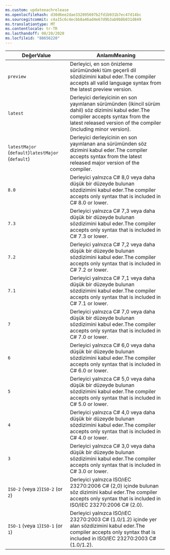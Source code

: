 ```yaml
---
ms.custom: updateeachrelease
ms.openlocfilehash: d30d6ee2dae332895697b2fd1b931b7ec47d14bc
ms.sourcegitcommit: c4a15c6c4ecbb8a46ad4e67d9b3ab9b8b031d849
ms.translationtype: MT
ms.contentlocale: tr-TR
ms.lasthandoff: 08/20/2020
ms.locfileid: "88656220"
---
```

| <span data-ttu-id="03b6a-101">Değer</span><span class="sxs-lookup"><span data-stu-id="03b6a-101">Value</span></span>                     | <span data-ttu-id="03b6a-102">Anlamı</span><span class="sxs-lookup"><span data-stu-id="03b6a-102">Meaning</span></span>                                                                                                 |
|---------------------------|---------------------------------------------------------------------------------------------------------|
| `preview`                 | <span data-ttu-id="03b6a-103">Derleyici, en son önizleme sürümündeki tüm geçerli dil sözdizimini kabul eder.</span><span class="sxs-lookup"><span data-stu-id="03b6a-103">The compiler accepts all valid language syntax from the latest preview version.</span></span>                         |
| `latest`                  | <span data-ttu-id="03b6a-104">Derleyici derleyicinin en son yayınlanan sürümünden (ikincil sürüm dahil) söz dizimini kabul eder.</span><span class="sxs-lookup"><span data-stu-id="03b6a-104">The compiler accepts syntax from the latest released version of the compiler (including minor version).</span></span> |
| <span data-ttu-id="03b6a-105">`latestMajor` (`default`)</span><span class="sxs-lookup"><span data-stu-id="03b6a-105">`latestMajor` (`default`)</span></span> | <span data-ttu-id="03b6a-106">Derleyici derleyicinin en son yayınlanan ana sürümünden söz dizimini kabul eder.</span><span class="sxs-lookup"><span data-stu-id="03b6a-106">The compiler accepts syntax from the latest released major version of the compiler.</span></span>                     |
| `8.0`                     | <span data-ttu-id="03b6a-107">Derleyici yalnızca C# 8,0 veya daha düşük bir düzeyde bulunan sözdizimini kabul eder.</span><span class="sxs-lookup"><span data-stu-id="03b6a-107">The compiler accepts only syntax that is included in C# 8.0 or lower.</span></span>                                   |
| `7.3`                     | <span data-ttu-id="03b6a-108">Derleyici yalnızca C# 7,3 veya daha düşük bir düzeyde bulunan sözdizimini kabul eder.</span><span class="sxs-lookup"><span data-stu-id="03b6a-108">The compiler accepts only syntax that is included in C# 7.3 or lower.</span></span>                                   |
| `7.2`                     | <span data-ttu-id="03b6a-109">Derleyici yalnızca C# 7,2 veya daha düşük bir düzeyde bulunan sözdizimini kabul eder.</span><span class="sxs-lookup"><span data-stu-id="03b6a-109">The compiler accepts only syntax that is included in C# 7.2 or lower.</span></span>                                   |
| `7.1`                     | <span data-ttu-id="03b6a-110">Derleyici yalnızca C# 7,1 veya daha düşük bir düzeyde bulunan sözdizimini kabul eder.</span><span class="sxs-lookup"><span data-stu-id="03b6a-110">The compiler accepts only syntax that is included in C# 7.1 or lower.</span></span>                                   |
| `7`                       | <span data-ttu-id="03b6a-111">Derleyici yalnızca C# 7,0 veya daha düşük bir düzeyde bulunan sözdizimini kabul eder.</span><span class="sxs-lookup"><span data-stu-id="03b6a-111">The compiler accepts only syntax that is included in C# 7.0 or lower.</span></span>                                   |
| `6`                       | <span data-ttu-id="03b6a-112">Derleyici yalnızca C# 6,0 veya daha düşük bir düzeyde bulunan sözdizimini kabul eder.</span><span class="sxs-lookup"><span data-stu-id="03b6a-112">The compiler accepts only syntax that is included in C# 6.0 or lower.</span></span>                                   |
| `5`                       | <span data-ttu-id="03b6a-113">Derleyici yalnızca C# 5,0 veya daha düşük bir düzeyde bulunan sözdizimini kabul eder.</span><span class="sxs-lookup"><span data-stu-id="03b6a-113">The compiler accepts only syntax that is included in C# 5.0 or lower.</span></span>                                   |
| `4`                       | <span data-ttu-id="03b6a-114">Derleyici yalnızca C# 4,0 veya daha düşük bir düzeyde bulunan sözdizimini kabul eder.</span><span class="sxs-lookup"><span data-stu-id="03b6a-114">The compiler accepts only syntax that is included in C# 4.0 or lower.</span></span>                                   |
| `3`                       | <span data-ttu-id="03b6a-115">Derleyici yalnızca C# 3,0 veya daha düşük bir düzeyde bulunan sözdizimini kabul eder.</span><span class="sxs-lookup"><span data-stu-id="03b6a-115">The compiler accepts only syntax that is included in C# 3.0 or lower.</span></span>                                   |
| <span data-ttu-id="03b6a-116">`ISO-2` (veya `2`)</span><span class="sxs-lookup"><span data-stu-id="03b6a-116">`ISO-2` (or `2`)</span></span>          | <span data-ttu-id="03b6a-117">Derleyici yalnızca ISO/ıEC 23270:2006 C# (2,0) içinde bulunan söz dizimini kabul eder.</span><span class="sxs-lookup"><span data-stu-id="03b6a-117">The compiler accepts only syntax that is included in ISO/IEC 23270:2006 C# (2.0).</span></span>                       |
| <span data-ttu-id="03b6a-118">`ISO-1` (veya `1`)</span><span class="sxs-lookup"><span data-stu-id="03b6a-118">`ISO-1` (or `1`)</span></span>          | <span data-ttu-id="03b6a-119">Derleyici yalnızca ISO/ıEC 23270:2003 C# (1.0/1.2) içinde yer alan sözdizimini kabul eder.</span><span class="sxs-lookup"><span data-stu-id="03b6a-119">The compiler accepts only syntax that is included in ISO/IEC 23270:2003 C# (1.0/1.2).</span></span>                   |
